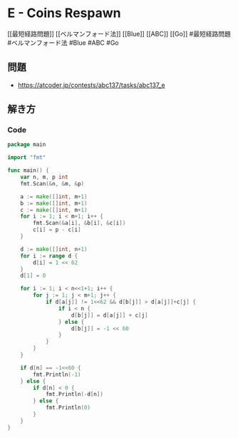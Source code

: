 # E - Coins Respawn
[[最短経路問題]] [[ベルマンフォード法]] [[Blue]] [[ABC]] [[Go]]
#最短経路問題 #ベルマンフォード法 #Blue #ABC #Go 

## 問題
- https://atcoder.jp/contests/abc137/tasks/abc137_e

## 解き方
### Code
```go
package main

import "fmt"

func main() {
	var n, m, p int
	fmt.Scan(&n, &m, &p)

	a := make([]int, m+1)
	b := make([]int, m+1)
	c := make([]int, m+1)
	for i := 1; i < m+1; i++ {
		fmt.Scan(&a[i], &b[i], &c[i])
		c[i] = p - c[i]
	}

	d := make([]int, n+1)
	for i := range d {
		d[i] = 1 << 62
	}
	d[1] = 0

	for i := 1; i < n<<1+1; i++ {
		for j := 1; j < m+1; j++ {
			if d[a[j]] != 1<<62 && d[b[j]] > d[a[j]]+c[j] {
				if i < n {
					d[b[j]] = d[a[j]] + c[j]
				} else {
					d[b[j]] = -1 << 60
				}
			}
		}
	}

	if d[n] == -1<<60 {
		fmt.Println(-1)
	} else {
		if d[n] < 0 {
			fmt.Println(-d[n])
		} else {
			fmt.Println(0)
		}
	}
}
```